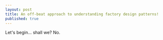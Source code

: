```yaml
---
layout: post
title: An off-beat approach to understanding factory design patterns!
published: true
---
```


Let's begin... shall we?
No.